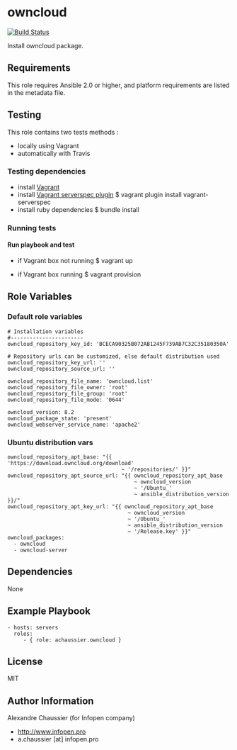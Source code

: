 # owncloud

[![Build Status](https://travis-ci.org/infOpen/ansible-role-owncloud.svg?branch=master)](https://travis-ci.org/infOpen/ansible-role-owncloud)

Install owncloud package.

## Requirements

This role requires Ansible 2.0 or higher,
and platform requirements are listed in the metadata file.

## Testing

This role contains two tests methods :
- locally using Vagrant
- automatically with Travis

### Testing dependencies
- install [Vagrant](https://www.vagrantup.com)
- install [Vagrant serverspec plugin](https://github.com/jvoorhis/vagrant-serverspec)
    $ vagrant plugin install vagrant-serverspec
- install ruby dependencies
    $ bundle install

### Running tests

#### Run playbook and test

- if Vagrant box not running
    $ vagrant up

- if Vagrant box running
    $ vagrant provision

## Role Variables

### Default role variables

    # Installation variables
    #-----------------------
    owncloud_repository_key_id: 'BCECA90325B072AB1245F739AB7C32C35180350A'

    # Repository urls can be customized, else default distribution used
    owncloud_repository_key_url: ''
    owncloud_repository_source_url: ''

    owncloud_repository_file_name: 'owncloud.list'
    owncloud_repository_file_owner: 'root'
    owncloud_repository_file_group: 'root'
    owncloud_repository_file_mode: '0644'

    owncloud_version: 8.2
    owncloud_package_state: 'present'
    owncloud_webserver_service_name: 'apache2'

### Ubuntu distribution vars

    owncloud_repository_apt_base: "{{ 'https://download.owncloud.org/download'
                                        ~ '/repositories/' }}"
    owncloud_repository_apt_source_url: "{{ owncloud_repository_apt_base
                                            ~ owncloud_version
                                            ~ '/Ubuntu_'
                                            ~ ansible_distribution_version }}/"
    owncloud_repository_apt_key_url: "{{ owncloud_repository_apt_base
                                          ~ owncloud_version
                                          ~ '/Ubuntu_'
                                          ~ ansible_distribution_version
                                          ~ '/Release.key' }}"
    owncloud_packages:
      - owncloud
      - owncloud-server

## Dependencies

None

## Example Playbook

    - hosts: servers
      roles:
         - { role: achaussier.owncloud }

## License

MIT

## Author Information

Alexandre Chaussier (for Infopen company)
- http://www.infopen.pro
- a.chaussier [at] infopen.pro

